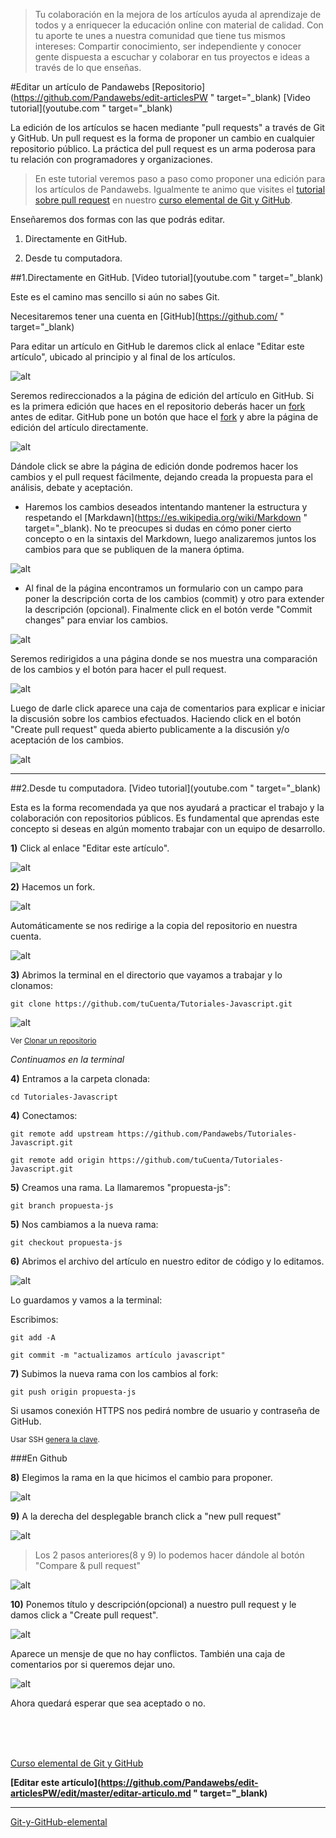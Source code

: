 >Tu colaboración en la mejora de los artículos ayuda al aprendizaje de todos y a
enriquecer la educación online con material de calidad.
Con tu aporte te unes a nuestra comunidad que tiene tus mismos intereses:
Compartir conocimiento, ser independiente y conocer gente dispuesta a escuchar y
colaborar en tus proyectos e ideas a través de lo que enseñas.

#Editar un artículo de Pandawebs
[Repositorio](https://github.com/Pandawebs/edit-articlesPW " target="_blank) [Video tutorial](youtube.com " target="_blank)

La edición de los artículos se hacen mediante "pull requests" a través de Git y GitHub.
Un pull request es la forma de proponer un cambio en cualquier repositorio público.
La práctica del pull request es un arma poderosa para tu relación con programadores y
organizaciones.

>En este tutorial veremos paso a paso como proponer una edición para los artículos
de Pandawebs. 
Igualmente te animo que visites el [tutorial sobre pull request](http://pandawebs.net/pull-request/) en nuestro [curso elemental de Git y GitHub](http://pandawebs.net/git-github-elemental/).

Enseñaremos dos formas con las que podrás editar.

1. Directamente en GitHub.

2. Desde tu computadora.



##1.Directamente en GitHub.
[Video tutorial](youtube.com " target="_blank)

Este es el camino mas sencillo si aún no sabes Git.

Necesitaremos tener una cuenta en [GitHub](https://github.com/ " target="_blank)

Para editar un artículo en GitHub le daremos click al enlace "Editar este artículo", ubicado al principio y al final de los artículos.


![alt](http://pandawebs.net/assets/images/edit-pw-link.png)

Seremos redireccionados a la página de edición del artículo en GitHub.
Si es la primera edición que haces en el repositorio deberás hacer un [fork](http://pandawebs.net/fork-un-repositorio/) antes de editar.
GitHub pone un botón que hace el [fork](http://pandawebs.net/fork-un-repositorio/) y abre la página de edición del artículo directamente.

![alt](http://pandawebs.net/assets/images/fork-y-edicion.png)

Dándole click se abre la página de edición donde podremos hacer los cambios y el pull request fácilmente, dejando creada la propuesta para el análisis, debate y aceptación.

* Haremos los cambios deseados intentando mantener la estructura y respetando el [Markdawn](https://es.wikipedia.org/wiki/Markdown " target="_blank).
No te preocupes si dudas en cómo poner cierto concepto o en la sintaxis del Markdown, luego analizaremos juntos los cambios para que se publiquen de la manera óptima.

![alt](http://pandawebs.net/assets/images/edit-article1.png)

* Al final de la página encontramos un formulario con un campo para poner la descripción corta de los cambios (commit) y otro para extender la descripción (opcional).
Finalmente click en el botón verde "Commit changes" para enviar los cambios.

![alt](http://pandawebs.net/assets/images/edit-article2.png)

Seremos redirigidos a una página donde se nos muestra una comparación de los cambios y el botón para hacer el pull request.

![alt](http://pandawebs.net/assets/images/crear-pull-request.png)

Luego de darle click aparece una caja de comentarios para explicar e iniciar la discusión sobre los cambios efectuados.
Haciendo click en el botón "Create pull request" queda abierto publicamente a la discusión y/o aceptación de los cambios.

![alt](http://pandawebs.net/assets/images/comment-pull-request.png)

<hr>

##2.Desde tu computadora.
[Video tutorial](youtube.com " target="_blank)

Esta es la forma recomendada ya que nos ayudará a practicar el trabajo y la colaboración con repositorios públicos.
Es fundamental que aprendas este concepto si deseas en algún momento trabajar con un equipo de desarrollo.


**1)** Click al enlace "Editar este artículo".

![alt](http://pandawebs.net/assets/images/edit-pw-link.png)

**2)** Hacemos un fork.

![alt](http://pandawebs.net/assets/images/fork-git.png)

Automáticamente se nos redirige a la copia
del repositorio en nuestra cuenta.

![alt](http://pandawebs.net/assets/images/forked-PR-2.png)

**3)** Abrimos la terminal en el directorio que vayamos a trabajar y lo clonamos:

`git clone https://github.com/tuCuenta/Tutoriales-Javascript.git`

![alt](http://pandawebs.net/assets/images/clone-repo-pw.png)

<small>Ver [Clonar un repositorio](http://pandawebs.net/clonar-un-repositorio)</small>

*Continuamos en la terminal*

**4)** Entramos a la carpeta clonada:

`cd Tutoriales-Javascript`

**4)** Conectamos:

`git remote add upstream https://github.com/Pandawebs/Tutoriales-Javascript.git`

`git remote add origin https://github.com/tuCuenta/Tutoriales-Javascript.git`

**5)** Creamos una rama. La llamaremos "propuesta-js":

`git branch propuesta-js`


**5)** Nos cambiamos a la nueva rama:

`git checkout propuesta-js`

**6)** Abrimos el archivo del artículo en nuestro editor de código y lo editamos.

![alt](http://pandawebs.net/assets/images/editor-edit-pw.png)

Lo guardamos y vamos a la terminal:

Escribimos:

`git add -A`

`git commit -m "actualizamos artículo javascript"`

**7)** Subimos la nueva rama con los cambios al fork:

`git push origin propuesta-js`

Si usamos conexión HTTPS nos pedirá nombre de usuario y contraseña de GitHub.

<small>Usar SSH [genera la clave](http://pandawebs.net/ssh-https-conexion-github).</small>



###En Github 

**8)** Elegimos la rama en la que hicimos el cambio para proponer.

![alt](http://pandawebs.net/assets/images/PR-elegir-rama-2.png)



**9)** A la derecha del desplegable branch click a "new pull request"

![alt](http://pandawebs.net/assets/images/PR-nuevo-2.png)



>Los 2 pasos anteriores(8 y 9) lo podemos hacer dándole al botón "Compare & pull request"

![alt](http://pandawebs.net/assets/images/PR-compare.png)



**10)** Ponemos título y descripción(opcional) a nuestro pull request y le damos click a
"Create pull request". 

![alt](http://pandawebs.net/assets/images/comment-pull-request.png)


Aparece un mensje de que no hay conflictos. También una caja de comentarios por si queremos dejar uno.

![alt](http://pandawebs.net/assets/images/PR-confirmacion.png)


Ahora quedará esperar que sea aceptado o no.

<br>
<br>
<div class="post-content_next">
  <div style="visibility: hidden" class="post-content_next-left">
    <a href=""></a>
    <i>.</i>
  </div>
  <a href="http://pandawebs.net/git-github-elemental/">
    <div class="post-content_next-right">
      <p>Curso elemental de Git y GitHub</p>      
    </div>
  </a>
</div>

<strong class="link-to-github">[Editar este artículo](https://github.com/Pandawebs/edit-articlesPW/edit/master/editar-articulo.md " target="_blank)</strong>


<hr>

[Git-y-GitHub-elemental](https://github.com/Pandawebs/Git-y-GitHub-elemental)